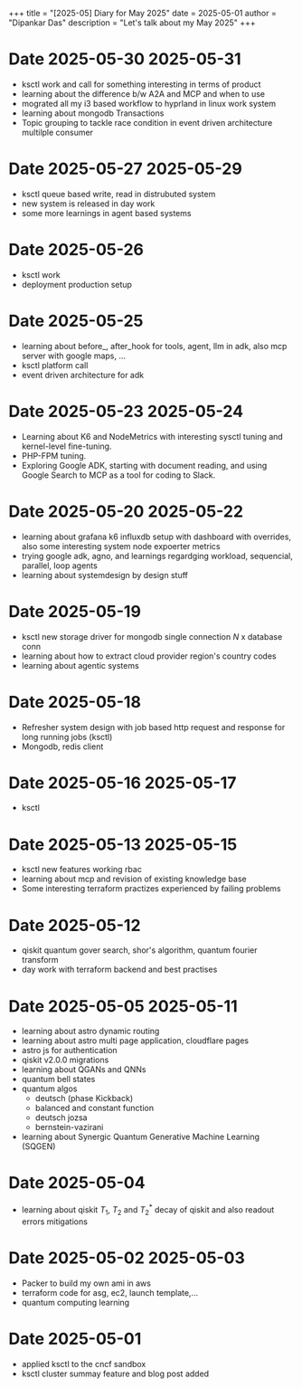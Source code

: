 +++
title = "[2025-05] Diary for May 2025"
date = 2025-05-01
author = "Dipankar Das"
description = "Let's talk about my May 2025"
+++

# Date 2025-05-30 2025-05-31
* ksctl work and call for something interesting in terms of product
* learning about the difference b/w A2A and MCP and when to use
* mograted all my i3 based workflow to hyprland in linux work system
* learning about mongodb Transactions
* Topic grouping to tackle race condition in event driven architecture multilple consumer

# Date 2025-05-27 2025-05-29
* ksctl queue based write, read in distrubuted system
* new system is released in day work
* some more learnings in agent based systems

# Date 2025-05-26
* ksctl work
* deployment production setup

# Date 2025-05-25
* learning about before_, after_hook for tools, agent, llm in adk, also mcp server with google maps, ...
* ksctl platform call
* event driven architecture for adk

# Date 2025-05-23 2025-05-24
* Learning about K6 and NodeMetrics with interesting sysctl tuning and kernel-level fine-tuning.
* PHP-FPM tuning.
* Exploring Google ADK, starting with document reading, and using Google Search to MCP as a tool for coding to Slack.

# Date 2025-05-20 2025-05-22
* learning about grafana k6 influxdb setup with dashboard with overrides, also some interesting system node expoerter metrics
* trying google adk, agno, and learnings regardging workload, sequencial, parallel, loop agents
* learning about systemdesign by design stuff

# Date 2025-05-19
* ksctl new storage driver for mongodb single connection $N$ x database conn
* learning about how to extract cloud provider region's country codes
* learning about agentic systems

# Date 2025-05-18
* Refresher system design with job based http request and response for long running jobs (ksctl)
* Mongodb, redis client

# Date 2025-05-16 2025-05-17
* ksctl

# Date 2025-05-13 2025-05-15
* ksctl new features working rbac
* learning about mcp and revision of existing knowledge base
* Some interesting terraform practizes experienced by failing problems

# Date 2025-05-12
* qiskit quantum gover search, shor's algorithm, quantum fourier transform
* day work with terraform backend and best practises

# Date 2025-05-05 2025-05-11
* learning about astro dynamic routing
* learning about astro multi page application, cloudflare pages
* astro js for authentication
* qiskit v2.0.0 migrations
* learning about QGANs and QNNs
* quantum bell states
* quantum algos
  * deutsch (phase Kickback)
  * balanced and constant function
  * deutsch jozsa
  * bernstein-vazirani
* learning about Synergic Quantum Generative Machine Learning (SQGEN)

# Date 2025-05-04
* learning about qiskit $T_1$, $T_2$ and $T_2^*$ decay of qiskit and also readout errors mitigations

# Date 2025-05-02 2025-05-03
* Packer to build my own ami in aws
* terraform code for asg, ec2, launch template,...
* quantum computing learning

# Date 2025-05-01
* applied ksctl to the cncf sandbox
* ksctl cluster summay feature and blog post added
